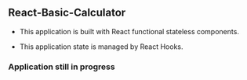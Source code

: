 ## React-Basic-Calculator

- This application is built with React functional stateless components.

- This application state is managed by React Hooks.

### Application still in progress
